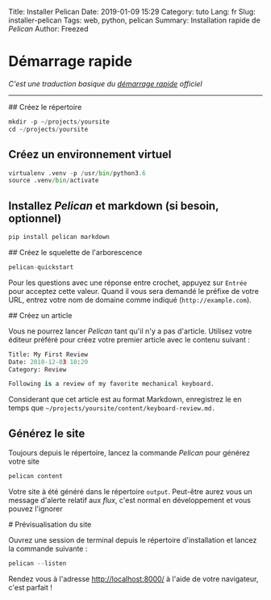 Title: Installer Pelican
Date: 2019-01-09 15:29
Category: tuto
Lang: fr
Slug: installer-pelican
Tags: web, python, pelican
Summary: Installation rapide de _Pelican_
Author: Freezed

# Démarrage rapide

_C'est une traduction basique du [démarrage rapide](https://docs.getpelican.com/en/4.0.1/quickstart.html) officiel_

---

## Créez le répertoire

```python
mkdir -p ~/projects/yoursite
cd ~/projects/yoursite
```

## Créez un environnement virtuel

```python
virtualenv .venv -p /usr/bin/python3.6
source .venv/bin/activate
```

## Installez _Pelican_ et markdown (si besoin, optionnel)

```python
pip install pelican markdown
```

## Créez le squelette de l'arborescence

```python
pelican-quickstart
```

Pour les questions avec une réponse entre crochet, appuyez sur `Entrée` pour acceptez cette valeur. Quand il vous sera demandé le préfixe de votre URL, entrez votre nom de domaine comme indiqué (`http://example.com`).

## Créez un article

Vous ne pourrez lancer _Pelican_ tant qu'il n'y a pas d'article. Utilisez votre éditeur préféré pour créez votre premier article avec le contenu suivant :

```python
Title: My First Review
Date: 2010-12-03 10:20
Category: Review

Following is a review of my favorite mechanical keyboard.
```

Considerant que cet article est au format Markdown, enregistrez le en temps que `~/projects/yoursite/content/keyboard-review.md.`

## Générez le site

Toujours depuis le répertoire, lancez la commande _Pelican_ pour générez votre site

```python
pelican content
```
Votre site à été généré dans le répertoire `output`. Peut-être aurez vous un message d'alerte relatif aux _flux_, c'est normal en développement et vous pouvez l'ignorer

# Prévisualisation du site

Ouvrez une session de terminal depuis le répertoire d'installation  et lancez la commande suivante :
```python
pelican --listen
```

Rendez vous à l'adresse [http://localhost:8000/](http://localhost:8000/) à l'aide de votre navigateur, c'est parfait !
